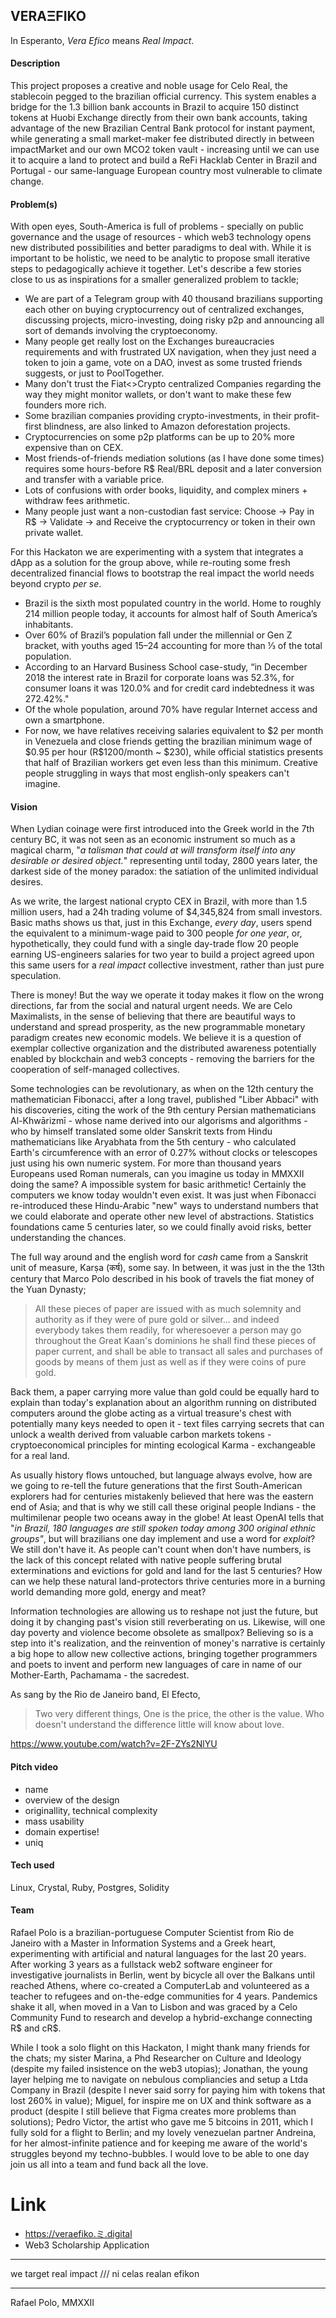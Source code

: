 
## VERAΞFIKO

In Esperanto, *Vera Efico* means *Real Impact*. 

#### Description

This project proposes a creative and noble usage for Celo Real, the stablecoin pegged to the brazilian official currency. This system enables a bridge for the 1.3 billion bank accounts in Brazil to acquire 150 distinct tokens at Huobi Exchange directly from their own bank accounts, taking advantage of the new Brazilian Central Bank protocol for instant payment, while generating a small market-maker fee distributed directly in between impactMarket and our own MCO2 token vault - increasing until we can use it to acquire a land to protect and build a ReFi Hacklab Center in Brazil and Portugal - our same-language European country most vulnerable to climate change.

#### Problem(s)

With open eyes, South-America is full of problems - specially on public governance and the usage of resources - which web3 technology opens new distributed possibilities and better paradigms to deal with. While it is important to be holistic, we need to be analytic to propose small iterative steps to pedagogically achieve it together. Let's describe a few stories close to us as inspirations for a smaller generalized problem to tackle;

- We are part of a Telegram group with 40 thousand brazilians supporting each other on buying cryptocurrency out of centralized exchanges, discussing projects, micro-investing, doing risky p2p and announcing all sort of demands involving the cryptoeconomy.
- Many people get really lost on the Exchanges bureaucracies requirements and with frustrated UX navigation, when they just need a token to join a game, vote on a DAO, invest as some trusted friends suggests, or just to PoolTogether.
- Many don't trust the Fiat<>Crypto centralized Companies regarding the way they might monitor wallets, or don't want to make these few founders more rich.
- Some brazilian companies providing crypto-investments, in their profit-first blindness, are also linked to Amazon deforestation projects. 
- Cryptocurrencies on some p2p platforms can be up to 20% more expensive than on CEX.
- Most friends-of-friends mediation solutions (as I have done some times) requires some hours-before R$ Real/BRL deposit and a later conversion and transfer with a variable price.
- Lots of confusions with order books, liquidity, and complex miners + withdraw fees arithmetic.
- Many people just want a non-custodian fast service: Choose -> Pay in R$ -> Validate -> and Receive the cryptocurrency or token in their own private wallet.

For this Hackaton we are experimenting with a system that integrates a dApp as a solution for the group above, while re-routing some fresh decentralized financial flows to bootstrap the real impact the world needs beyond crypto *per se*.

- Brazil is the sixth most populated country in the world. Home to roughly 214 million people today, it accounts for almost half of South America’s inhabitants.
- Over 60% of Brazil’s population fall under the millennial or Gen Z bracket, with youths aged 15–24 accounting for more than ⅓ of the total population.
- According to an Harvard Business School case-study, “in December 2018 the interest rate in Brazil for corporate loans was 52.3%, for consumer loans it was 120.0% and for credit card indebtedness it was 272.42%."
- Of the whole population, around 70% have regular Internet access and own a smartphone.
- For now, we have relatives receiving salaries equivalent to \$2 per month in Venezuela and close friends getting the brazilian minimum wage of \$0.95 per hour (R\$1200/month ~ $230), while official statistics presents that half of Brazilian workers get even less than this minimum. 
Creative people struggling in ways that most english-only speakers can't imagine. 

#### Vision

When Lydian coinage were first introduced into the Greek world in the 7th century BC, it was not seen as an economic instrument so much as a magical charm, "*a talisman that could at will transform itself into any desirable or desired object.*" representing until today, 2800 years later, the darkest side of the money paradox: the satiation of the unlimited individual desires.

As we write, the largest national crypto CEX in Brazil, with more than 1.5 million users, had a 24h trading volume of $4,345,824 from small investors. Basic maths shows us that, just in this Exchange, *every day*, users spend the equivalent to a minimum-wage paid to 300 people *for one year*, or, hypothetically, they could fund with a single day-trade flow 20 people earning US-engineers salaries for two year to build a project agreed upon this same users for a *real impact* collective investment, rather than just pure speculation.

There is money! But the way we operate it today makes it flow on the wrong directions, far from the social and natural urgent needs. We are Celo Maximalists, in the sense of believing that there are beautiful ways to understand and spread prosperity, as the new programmable monetary paradigm creates new economic models. We believe it is a question of exemplar collective organization and the distributed awareness potentially enabled by blockchain and web3 concepts - removing the barriers for the cooperation of self-managed collectives.

Some technologies can be revolutionary, as when on the 12th century the mathematician Fibonacci, after a long travel, published "Liber Abbaci" with his discoveries, citing the work of the 9th century Persian mathematicians Al-Khwārizmī - whose name derived into our algorisms and algorithms - who by himself translated some older Sanskrit texts from Hindu mathematicians like Aryabhata from the 5th century - who calculated Earth's circumference with an error of 0.27% without clocks or telescopes just using his own numeric system. For more than thousand years Europeans used Roman numerals, can you imagine us today in MMXXII doing the same? A impossible system for basic arithmetic! Certainly the computers we know today wouldn't even exist. It was just when Fibonacci re-introduced these Hindu-Arabic "new" ways to understand numbers that we could elaborate and operate other new level of abstractions. Statistics foundations came 5 centuries later, so we could finally avoid risks, better understanding the chances.

The full way around and the english word for *cash* came from a Sanskrit unit of measure, Karṣa (कर्ष), some say. 
In between, it was just in the the 13th century that Marco Polo described in his book of travels the fiat money of the Yuan Dynasty;

> All these pieces of paper are issued with as much solemnity and authority as if they were of pure gold or silver... and indeed everybody takes them readily, for wheresoever a person may go throughout the Great Kaan's dominions he shall find these pieces of paper current, and shall be able to transact all sales and purchases of goods by means of them just as well as if they were coins of pure gold.

Back them, a paper carrying more value than gold could be equally hard to explain than today's explanation about an algorithm running on distributed computers around the globe acting as a virtual treasure's chest with potentially many keys needed to open it - text files carrying secrets that can unlock a wealth derived from valuable carbon markets tokens - cryptoeconomical principles for minting ecological Karma - exchangeable for a real land.

As usually history flows untouched, but language always evolve, how are we going to re-tell the future generations that the first South-American explorers had for centuries mistakenly believed that here was the eastern end of Asia; and that is why we still call these original people Indians - the multimilenar people two oceans away in the globe! At least OpenAI tells that "*in Brazil, 180 languages are still spoken today among 300 original ethnic groups"*, but will brazilians one day implement and use a word for *exploit*? We still don't have it. As people can't count when don't have numbers, is the lack of this concept related with native people suffering brutal exterminations and evictions for gold and land for the last 5 centuries? How can we help these natural land-protectors thrive centuries more in a burning world demanding more gold, energy and meat? 

Information technologies are allowing us to reshape not just the future, but doing it by changing past's vision still reverberating on us. Likewise, will one day poverty and violence become obsolete as smallpox? Believing so is a step into it's realization, and the reinvention of money's narrative is certainly a big hope to allow new collective actions, bringing together programmers and poets to invent and perform new languages of care in name of our Mother-Earth, Pachamama - the sacredest.

As sang by the Rio de Janeiro band, El Efecto,

> Two very different things,
One is the price, the other is the value.
Who doesn't understand the difference
little will know about love.

https://www.youtube.com/watch?v=2F-ZYs2NlYU


#### Pitch video
  - name
  - overview of the design
  - originallity, technical complexity
  - mass usability  
  - domain expertise!
  - uniq

#### Tech used

Linux, Crystal, Ruby, Postgres, Solidity 

#### Team

Rafael Polo is a brazilian-portuguese Computer Scientist from Rio de Janeiro with a Master in Information Systems and a Greek heart, experimenting with artificial and natural languages for the last 20 years. After working 3 years as a fullstack web2 software engineer for investigative journalists in Berlin, went by bicycle all over the Balkans until reached Athens, where co-created a ComputerLab and volunteered as a teacher to refugees and on-the-edge communities for 4 years. Pandemics shake it all, when moved in a Van to Lisbon and was graced by a Celo Community Fund to research and develop a hybrid-exchange connecting R$ and cR$.

While I took a solo flight on this Hackaton, I might thank many friends for the chats; my sister Marina, a Phd Researcher on Culture and Ideology (despite my failed insistence on the web3 utopias); Jonathan, the young layer helping me to navigate on nebulous compliancies and setup a Ltda Company in Brazil (despite I never said sorry for paying him with tokens that lost 260% in value); Miguel, for inspire me on UX and think software as a product (despite I still believe that Figma creates more problems than solutions); Pedro Victor, the artist who gave me 5 bitcoins in 2011, which I fully sold for a flight to Berlin; and my lovely venezuelan partner Andreina, for her almost-infinite patience and for keeping me aware of the world's struggles beyond my techno-bubbles. I would love to be able to one day join us all into a team and fund back all the love.


# Link

- https://veraefiko.ミ.digital
- Web3 Scholarship Application

---

we target real impact /// ni celas realan efikon

---

Rafael Polo, MMXXII
